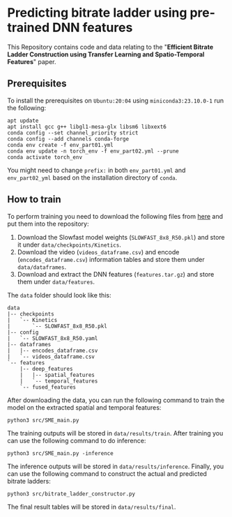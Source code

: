 # Predicting bitrate ladder using pre-trained DNN features

This Repository contains code and data relating to the "**Efficient Bitrate Ladder Construction using Transfer Learning and Spatio-Temporal Features**" paper.

## Prerequisites 
To install the prerequisites on `Ubuntu:20:04` using `miniconda3:23.10.0-1` run the following:
```shell
apt update
apt install gcc g++ libgl1-mesa-glx libsm6 libxext6
conda config --set channel_priority strict
conda config --add channels conda-forge
conda env create -f env_part01.yml
conda env update -n torch_env -f env_part02.yml --prune
conda activate torch_env
```
You might need to change `prefix:` in both `env_part01.yml` and `env_part02_yml` based on the installation directory of `conda`.

## How to train
To perform training you need to download the following files from [here]() and put them into the repository:

1. Download the Slowfast model weights (`SLOWFAST_8x8_R50.pkl`) and store it under `data/checkpoints/Kinetics`.
2. Download the video (`videos_dataframe.csv`) and encode (`encodes_dataframe.csv`) information tables and store them under `data/dataframes`.
3. Download and extract the DNN features (`features.tar.gz`) and store them under `data/features`.

The `data` folder should look like this:
```
data
|-- checkpoints
|   `-- Kinetics
|       `-- SLOWFAST_8x8_R50.pkl
|-- config
|   `-- SLOWFAST_8x8_R50.yaml
|-- dataframes
|   |-- encodes_dataframe.csv
|   `-- videos_dataframe.csv
`-- features
    |-- deep_features
    |   |-- spatial_features
    |   `-- temporal_features 
    `-- fused_features
```

After downloading the data, you can run the following command to train the model on the extracted spatial and temporal features:
```shell
python3 src/SME_main.py
```
The training outputs will be stored in `data/results/train`. After training you can use the following command to do inference:
```shell
python3 src/SME_main.py -inference
```
The inference outputs will be stored in `data/results/inference`. Finally, you can use the following command to construct the actual and predicted bitrate ladders:
```shell
python3 src/bitrate_ladder_constructor.py
```
The final result tables will be stored in `data/results/final`.
